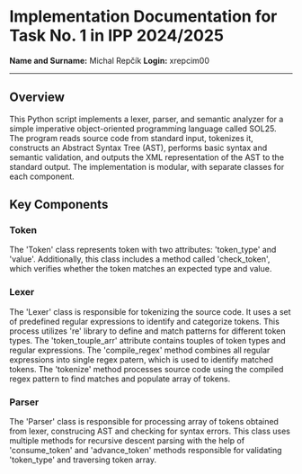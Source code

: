 # Implementation Documentation for Task No. 1 in IPP 2024/2025
**Name and Surname:** Michal Repčík
**Login:** xrepcim00

---
## Overview
This Python script implements a lexer, parser, and semantic analyzer for a simple imperative object-oriented programming language called SOL25. The program reads source code from standard input, tokenizes it, constructs an Abstract Syntax Tree (AST), performs basic syntax and semantic validation, and outputs the XML representation of the AST to the standard output. The implementation is modular, with separate classes for each component.

## Key Components
### Token
The 'Token' class represents token with two attributes: 'token_type' and 'value'. Additionally, this class includes a method called 'check_token', which verifies whether the token matches an expected type and value.
### Lexer 
The 'Lexer' class is responsible for tokenizing the source code. It uses a set of predefined regular expressions to identify and categorize tokens. This process utilizes 're' library to define and match patterns for different token types. The 'token_touple_arr' attribute contains touples of token types and regular expressions. The 'compile_regex' method combines all regular expressions into single regex patern, which is used to identify matched tokens. The 'tokenize' method processes source code using the compiled regex pattern to find matches and populate array of tokens.
### Parser
The 'Parser' class is responsible for processing array of tokens obtained from lexer, construcing AST and checking for syntax errors. This class uses multiple methods for recursive descent parsing with the help of 'consume_token' and 'advance_token' methods responsible for validating 'token_type' and traversing token array.